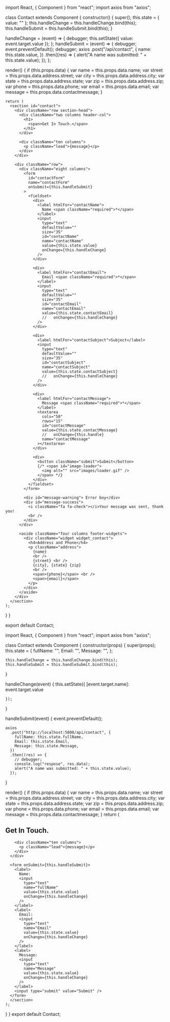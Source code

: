 import React, { Component } from "react";
import axios from "axios";

class Contact extends Component {
  constructor() {
    super();
    this.state = { value: "" };
    this.handleChange = this.handleChange.bind(this);
    this.handleSubmit = this.handleSubmit.bind(this);
  }

  handleChange = (event) => {
     debugger;
    this.setState({ value: event.target.value });
  };
  handleSubmit = (event) => {
    debugger;
    event.preventDefault();
    debugger;
    axios
      .post("/api/contact", {
        name: this.state.value,
      })
      .then((res) => {
        alert("A name was submitted: " + this.state.value);
      });
  };

  render() {
    if (this.props.data) {
      var name = this.props.data.name;
      var street = this.props.data.address.street;
      var city = this.props.data.address.city;
      var state = this.props.data.address.state;
      var zip = this.props.data.address.zip;
      var phone = this.props.data.phone;
      var email = this.props.data.email;
      var message = this.props.data.contactmessage;
    }

    return (
      <section id="contact">
        <div className="row section-head">
          <div className="two columns header-col">
            <h1>
              <span>Get In Touch.</span>
            </h1>
          </div>

          <div className="ten columns">
            <p className="lead">{message}</p>
          </div>
        </div>

        <div className="row">
          <div className="eight columns">
            <form
              id="contactForm"
              name="contactForm"
              onSubmit={this.handleSubmit}
            >
              <fieldset>
                <div>
                  <label htmlFor="contactName">
                    Name <span className="required">*</span>
                  </label>
                  <input
                    type="text"
                    defaultValue=""
                    size="35"
                    id="contactName"
                    name="contactName"
                    value={this.state.value}
                    onChange={this.handleChange}
                  />
                </div>

                <div>
                  <label htmlFor="contactEmail">
                    Email <span className="required">*</span>
                  </label>
                  <input
                    type="text"
                    defaultValue=""
                    size="35"
                    id="contactEmail"
                    name="contactEmail"
                    value={this.state.contactEmail}
                    //   onChange={this.handleChange}
                  />
                </div>

                <div>
                  <label htmlFor="contactSubject">Subject</label>
                  <input
                    type="text"
                    defaultValue=""
                    size="35"
                    id="contactSubject"
                    name="contactSubject"
                    value={this.state.contactSubject}
                    //   onChange={this.handleChange}
                  />
                </div>

                <div>
                  <label htmlFor="contactMessage">
                    Message <span className="required">*</span>
                  </label>
                  <textarea
                    cols="50"
                    rows="15"
                    id="contactMessage"
                    value={this.state.contactMessage}
                    //   onChange={this.handle}
                    name="contactMessage"
                  ></textarea>
                </div>

                <div>
                  <button className="submit">Submit</button>
                  {/* <span id="image-loader">
                    <img alt="" src="images/loader.gif" />
                  </span> */}
                </div>
              </fieldset>
            </form>

            <div id="message-warning"> Error boy</div>
            <div id="message-success">
              <i className="fa fa-check"></i>Your message was sent, thank you!
              <br />
            </div>
          </div>

          <aside className="four columns footer-widgets">
            <div className="widget widget_contact">
              <h4>Address and Phone</h4>
              <p className="address">
                {name}
                <br />
                {street} <br />
                {city}, {state} {zip}
                <br />
                <span>{phone}</span> <br />
                <span>{email}</span>
              </p>
            </div>
          </aside>
        </div>
      </section>
    );
  }
}

export default Contact;




import React, { Component } from "react";
import axios from "axios";

class Contact extends Component {
  constructor(props) {
    super(props);
    this.state = {
      fullName: "",
      Email: "",
      Message: "",
    };

    this.handleChange = this.handleChange.bind(this);
    this.handleSubmit = this.handleSubmit.bind(this);
  }

  handleChange(event) {
    this.setState({
      [event.target.name]: event.target.value
     
    });
  }

  handleSubmit(event) {
    event.preventDefault();

    axios
      .post("http://localhost:5000/api/contact", {
        fullName: this.state.fullName,
        Email: this.state.Email,
        Message: this.state.Message,
      })
      .then((res) => {
        // debugger;
        console.log("respose", res.data);
        alert("A name was submitted: " + this.state.value);
      });
  }

  render() {
    if (this.props.data) {
      var name = this.props.data.name;
      var street = this.props.data.address.street;
      var city = this.props.data.address.city;
      var state = this.props.data.address.state;
      var zip = this.props.data.address.zip;
      var phone = this.props.data.phone;
      var email = this.props.data.email;
      var message = this.props.data.contactmessage;
    }
    return (
      <section id="contact">
      <div className="row section-head">
        <div className="two columns header-col">
          <h1>
            <span>Get In Touch.</span>
          </h1>
        </div>

        <div className="ten columns">
          <p className="lead">{message}</p>
        </div>
      </div>

      <form onSubmit={this.handleSubmit}>
        <label>
          Name:
          <input
            type="text"
            name="fullName"
            value={this.state.value}
            onChange={this.handleChange}
          />
        </label>
        <label>
          Email:
          <input
            type="text"
            name="Email"
            value={this.state.value}
            onChange={this.handleChange}
          />
        </label>
        <label>
          Message:
          <input
            type="text"
            name="Message"
            value={this.state.value}
            onChange={this.handleChange}
          />
        </label>
        <input type="submit" value="Submit" />
      </form>
      </section>
    );
  }
}
export default Contact;


